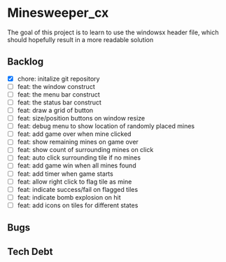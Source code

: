 # Minesweeper_cx

The goal of this project is to learn to use the windowsx header file, which should hopefully result in a more readable solution

## Backlog

- [x] chore: initalize git repository
- [ ] feat: the window construct
- [ ] feat: the menu bar construct
- [ ] feat: the status bar construct
- [ ] feat: draw a grid of button
- [ ] feat: size/position buttons on window resize
- [ ] feat: debug menu to show location of randomly placed mines
- [ ] feat: add game over when mine clicked
- [ ] feat: show remaining mines on game over
- [ ] feat: show count of surrounding mines on click
- [ ] feat: auto click surrounding tile if no mines
- [ ] feat: add game win when all mines found
- [ ] feat: add timer when game starts
- [ ] feat: allow right click to flag tile as mine
- [ ] feat: indicate success/fail on flagged tiles
- [ ] feat: indicate bomb explosion on hit
- [ ] feat: add icons on tiles for different states

## Bugs

## Tech Debt
